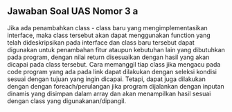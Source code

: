 ## Jawaban Soal UAS Nomor 3 a
<p>
    Jika ada penambahkan class - class baru yang mengimplementasikan interface, maka class tersebut akan dapat menggunakan function yang telah dideskripsikan pada interface dan class baru tersebut dapat digunakan untuk penambahan fitur ataupun kebutuhan lain yang dibutuhkan pada program, dengan nilai return disesuaikan dengan hasil yang akan dicapai pada class tersebut. 
    Cara memanggil tiap class jika mengacu pada code program yang ada pada link dapat dilakukan dengan seleksi kondisi sesuai dengan tujuan yang ingin dicapai. Tetapi, dapat juga dilakukan dengan dengan foreach/perulangan jika program dijalankan dengan inputan dinamis yang disimpan dalam array dan akan menampilkan hasil sesuai dengan class yang digunakanan/dipangil. 
</p>
